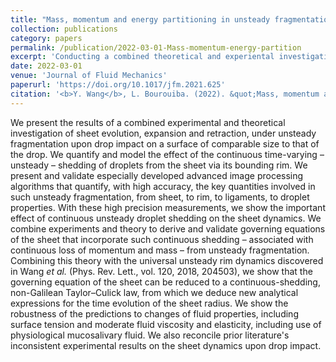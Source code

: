 ```yaml
---
title: "Mass, momentum and energy partitioning in unsteady fragmentation"
collection: publications
category: papers
permalink: /publication/2022-03-01-Mass-momentum-energy-partition
excerpt: 'Conducting a combined theoretical and experiental investigation into quantifying the mass, momentum and energy transfer among different subparts of fluid fragmentation upon drop impact'
date: 2022-03-01
venue: 'Journal of Fluid Mechanics'
paperurl: 'https://doi.org/10.1017/jfm.2021.625'
citation: '<b>Y. Wang</b>, L. Bourouiba. (2022). &quot;Mass, momentum and energy partitioning in unsteady fragmentation</i>, <b>935</b>, A29.'
---
```


We present the results of a combined experimental and theoretical investigation of sheet evolution, expansion and retraction, under unsteady fragmentation upon drop impact on a surface of comparable size to that of the drop. We quantify and model the effect of the continuous time-varying – unsteady – shedding of droplets from the sheet via its bounding rim. We present and validate especially developed advanced image processing algorithms that quantify, with high accuracy, the key quantities involved in such unsteady fragmentation, from sheet, to rim, to ligaments, to droplet properties. With these high precision measurements, we show the important effect of continuous unsteady droplet shedding on the sheet dynamics. We combine experiments and theory to derive and validate governing equations of the sheet that incorporate such continuous shedding – associated with continuous loss of momentum and mass – from unsteady fragmentation. Combining this theory with the universal unsteady rim dynamics discovered in Wang <i>et al.</i> (Phys. Rev. Lett., vol. 120, 2018, 204503), we show that the governing equation of the sheet can be reduced to a continuous-shedding, non-Galilean Taylor–Culick law, from which we deduce new analytical expressions for the time evolution of the sheet radius. We show the robustness of the predictions to changes of fluid properties, including surface tension and moderate fluid viscosity and elasticity, including use of physiological mucosalivary fluid. We also reconcile prior literature's inconsistent experimental results on the sheet dynamics upon drop impact.
